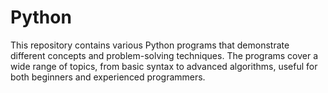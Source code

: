 # Python
This repository contains various Python programs that demonstrate different concepts and problem-solving techniques. The programs cover a wide range of topics, from basic syntax to advanced algorithms, useful for both beginners and experienced programmers.
